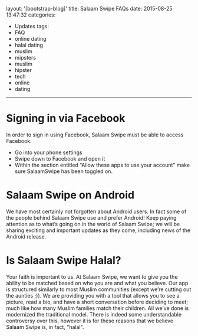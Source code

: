 layout: '[bootstrap-blog]'
title: Salaam Swipe FAQs
date: 2015-08-25 13:47:32
categories:
- Updates
tags:
- FAQ
- online dating
- halal dating
- muslim
- mipsters
- muslim
- hipster
- tech
- online
- dating
---
Signing in via Facebook
=======================
In order to sign in using Facebook, Salaam Swipe must be able to access Facebook.
* Go into your phone settings
* Swipe down to Facebook and open it
* Within the section entitled “Allow these apps to use your account” make sure         SalaamSwipe has been toggled on.

Salaam Swipe on Android
=======================
We have most certainly not forgotten about Android users. In fact some of the people behind Salaam Swipe use and prefer Android! Keep paying attention as to what’s going on in the world of Salaam Swipe; we will be sharing exciting and important updates as they come, including news of the Android release.

Is Salaam Swipe Halal?
======================
Your faith is important to us. At Salaam Swipe, we want to give you the ability to be matched based on who you are and what you believe. Our app is structured similarly to most Muslim communities (except we’re cutting out the aunties ;)). We are providing you with a tool that allows you to see a picture, read a bio, and have a short conversation before deciding to meet; much like how many Muslim families match their children. All we’ve done is modernized the traditional model. There is indeed some understandable controversy over this, however it is for these reasons that we believe Salaam Swipe is, in fact, "halal".
